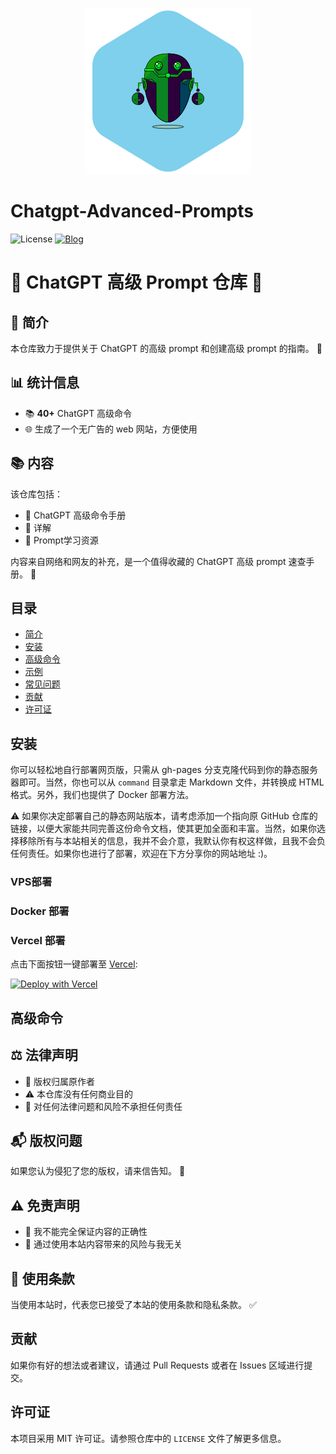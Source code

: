 <p align="center">
  <a href="https://prompt.garyhou2023.info/">
    <img src="./template/img/logo.svg">
  </a>
  <h1>Chatgpt-Advanced-Prompts</h1>
</p>

![License](https://img.shields.io/badge/License-MIT-blue)
[![Blog](https://img.shields.io/badge/Blog-OpenAI-yellow)](https://blog.garyhou2023.info)

# 🌟 ChatGPT 高级 Prompt 仓库 🌟

## 📌 简介

本仓库致力于提供关于 ChatGPT 的高级 prompt 和创建高级 prompt 的指南。 📖

## 📊 统计信息

- 📚 **40+** ChatGPT 高级命令
- 🌐 生成了一个无广告的 web 网站，方便使用 

## 📚 内容

该仓库包括：
- 📘 ChatGPT 高级命令手册
- 📙 详解
- 📕 Prompt学习资源

内容来自网络和网友的补充，是一个值得收藏的 ChatGPT 高级 prompt 速查手册。 🌟


## 目录

- [简介](#简介)
- [安装](#安装)
- [高级命令](#高级命令)
- [示例](#示例)
- [常见问题](#常见问题)
- [贡献](#贡献)
- [许可证](#许可证)

## 安装

你可以轻松地自行部署网页版，只需从 gh-pages 分支克隆代码到你的静态服务器即可。当然，你也可以从 `command` 目录拿走 Markdown 文件，并转换成 HTML 格式。另外，我们也提供了 Docker 部署方法。

⚠️ 如果你决定部署自己的静态网站版本，请考虑添加一个指向原 GitHub 仓库的链接，以便大家能共同完善这份命令文档，使其更加全面和丰富。当然，如果你选择移除所有与本站相关的信息，我并不会介意，我默认你有权这样做，且我不会负任何责任。如果你也进行了部署，欢迎在下方分享你的网站地址 :)。

### VPS部署


### Docker 部署

### Vercel 部署

点击下面按钮一键部署至 [Vercel](https://vercel.com):

[![Deploy with Vercel](https://vercel.com/button)](https://vercel.com/new/clone?repository-url=https://github.com/hougarry/chatgpt-advanced-prompts)



## 高级命令



## ⚖️ 法律声明

- 📝 版权归属原作者
- ⚠️ 本仓库没有任何商业目的
- 🚫 对任何法律问题和风险不承担任何责任

## 📬 版权问题

如果您认为侵犯了您的版权，请来信告知。 💌

## ⚠️ 免责声明

- 🛑 我不能完全保证内容的正确性
- 🚫 通过使用本站内容带来的风险与我无关

## 📜 使用条款

当使用本站时，代表您已接受了本站的使用条款和隐私条款。 ✅


## 贡献

如果你有好的想法或者建议，请通过 Pull Requests 或者在 Issues 区域进行提交。

## 许可证

本项目采用 MIT 许可证。请参照仓库中的 `LICENSE` 文件了解更多信息。


